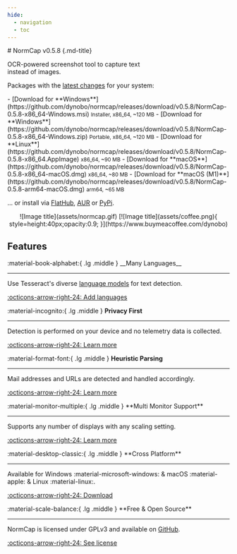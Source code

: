 ```yaml
---
hide:
  - navigation
  - toc
---
```


<div class="grid" markdown>

<div markdown>
# NormCap v0.5.8 {.md-title}

<p class="md-subtitle">OCR-powered screenshot tool to capture text<br> instead of images.</p>

Packages with the
[latest changes](https://github.com/dynobo/normcap/blob/main/CHANGELOG) for your system:

<div class="annotate" markdown>
- [Download for **Windows**](https://github.com/dynobo/normcap/releases/download/v0.5.8/NormCap-0.5.8-x86_64-Windows.msi)
  <small>Installer, x86_64, ~120 MB</small>
- [Download for **Windows**](https://github.com/dynobo/normcap/releases/download/v0.5.8/NormCap-0.5.8-x86_64-Windows.zip)
  <small>Portable, x86_64, ~120 MB</small>
- [Download for **Linux**](https://github.com/dynobo/normcap/releases/download/v0.5.8/NormCap-0.5.8-x86_64.AppImage)
  <small>x86_64, ~90 MB</small>
- [Download for **macOS**](https://github.com/dynobo/normcap/releases/download/v0.5.8/NormCap-0.5.8-x86_64-macOS.dmg)
  <small>x86_64, ~80 MB</small>
- [Download for **macOS (M1)**](https://github.com/dynobo/normcap/releases/download/v0.5.8/NormCap-0.5.8-arm64-macOS.dmg)
  <small>arm64, ~65 MB</small>
</div>

... or install via
[FlatHub](https://flathub.org/apps/details/com.github.dynobo.normcap),
[AUR](https://aur.archlinux.org/packages/normcap) or
[PyPi](https://pypi.org/project/normcap/).

</div>

<div style="display:flex;align-items:center;text-align:center;" markdown>
![Image title](assets/normcap.gif)
[![Image title](assets/coffee.png){ style=height:40px;opacity:0.9; }](https://www.buymeacoffee.com/dynobo)
</div>

</div>

## Features

<div class="grid" markdown>

<div class="card" markdown>
:material-book-alphabet:{ .lg .middle } __Many Languages__

---

Use Tesseract's diverse [language models](https://tesseract-ocr.github.io/tessdoc/Data-Files) for text detection.

[:octicons-arrow-right-24: Add languages](faqs.md#how-can-i-add-additional-languages-to-normcap)

</div>

<div class="card" markdown>

:material-incognito:{ .lg .middle } **Privacy First**

---

Detection is performed on your device and no telemetry data is collected.

[:octicons-arrow-right-24: Learn more](faqs.md#is-any-data-send-to-the-internet)

</div>

<div class="card" markdown>

:material-format-font:{ .lg .middle } **Heuristic Parsing**

---

Mail addresses and URLs are detected and handled accordingly.

[:octicons-arrow-right-24: Learn more](usage.md#capture-modes)

</div>

<div class="card" markdown>
:material-monitor-multiple:{ .lg .middle } **Multi Monitor Support**

---

Supports any number of displays with any scaling setting.

[:octicons-arrow-right-24: Learn more](usage.md#multi-monitor-support)

</div>

<div class="card" markdown>
:material-desktop-classic:{ .lg .middle } **Cross Platform**

---

Available for Windows :material-microsoft-windows: & macOS :material-apple: & Linux :material-linux:.

[:octicons-arrow-right-24: Download](#)

</div>

<div class="card" markdown>
:material-scale-balance:{ .lg .middle } **Free & Open Source**

---

NormCap is licensed under GPLv3 and available on [GitHub](https://github.com/dynobo/normcap/tree/main).

[:octicons-arrow-right-24: See license](https://github.com/dynobo/normcap/blob/main/LICENSE)

</div>

</div>
